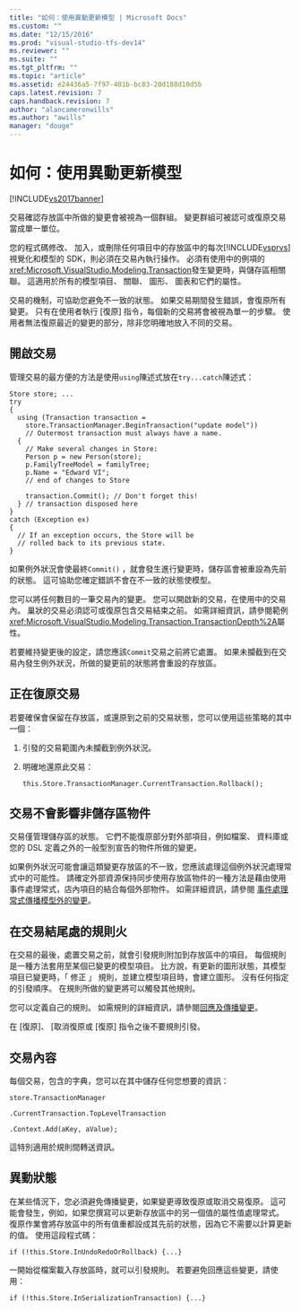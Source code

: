 ```yaml
---
title: "如何：使用異動更新模型 | Microsoft Docs"
ms.custom: ""
ms.date: "12/15/2016"
ms.prod: "visual-studio-tfs-dev14"
ms.reviewer: ""
ms.suite: ""
ms.tgt_pltfrm: ""
ms.topic: "article"
ms.assetid: e24436a5-7f97-401b-bc83-20d188d10d5b
caps.latest.revision: 7
caps.handback.revision: 7
author: "alancameronwills"
ms.author: "awills"
manager: "douge"
---
```

# 如何：使用異動更新模型
[!INCLUDE[vs2017banner](../code-quality/includes/vs2017banner.md)]

交易確認存放區中所做的變更會被視為一個群組。  變更群組可被認可或復原交易當成單一單位。  
  
 您的程式碼修改、 加入，或刪除任何項目中的存放區中的每次[!INCLUDE[vsprvs](../code-quality/includes/vsprvs_md.md)]視覺化和模型的 SDK，則必須在交易內執行操作。  必須有使用中的例項的<xref:Microsoft.VisualStudio.Modeling.Transaction>發生變更時，與儲存區相關聯。  這適用於所有的模型項目、 關聯、 圖形、 圖表和它們的屬性。  
  
 交易的機制，可協助您避免不一致的狀態。  如果交易期間發生錯誤，會復原所有變更。  只有在使用者執行 \[復原\] 指令，每個新的交易將會被視為單一的步驟。  使用者無法復原最近的變更的部分，除非您明確地放入不同的交易。  
  
## 開啟交易  
 管理交易的最方便的方法是使用`using`陳述式放在`try...catch`陳述式：  
  
```  
Store store; ...  
try  
{  
  using (Transaction transaction =  
    store.TransactionManager.BeginTransaction("update model"))  
    // Outermost transaction must always have a name.  
  {  
    // Make several changes in Store:  
    Person p = new Person(store);  
    p.FamilyTreeModel = familyTree;  
    p.Name = "Edward VI";  
    // end of changes to Store  
  
    transaction.Commit(); // Don't forget this!  
  } // transaction disposed here  
}  
catch (Exception ex)  
{  
  // If an exception occurs, the Store will be   
  // rolled back to its previous state.  
}  
```  
  
 如果例外狀況會使最終`Commit()` ，就會發生進行變更時，儲存區會被重設為先前的狀態。  這可協助您確定錯誤不會在不一致的狀態使模型。  
  
 您可以將任何數目的一筆交易內的變更。  您可以開啟新的交易，在使用中的交易內。  巢狀的交易必須認可或復原包含交易結束之前。  如需詳細資訊，請參閱範例<xref:Microsoft.VisualStudio.Modeling.Transaction.TransactionDepth%2A>屬性。  
  
 若要維持變更後的設定，請您應該`Commit`交易之前將它處置。  如果未攔截到在交易內發生例外狀況，所做的變更前的狀態將會重設的存放區。  
  
## 正在復原交易  
 若要確保會保留在存放區，或還原到之前的交易狀態，您可以使用這些策略的其中一個：  
  
1.  引發的交易範圍內未攔截到例外狀況。  
  
2.  明確地還原此交易：  
  
    ```  
    this.Store.TransactionManager.CurrentTransaction.Rollback();  
    ```  
  
## 交易不會影響非儲存區物件  
 交易僅管理儲存區的狀態。  它們不能復原部分對外部項目，例如檔案、 資料庫或您的 DSL 定義之外的一般型別宣告的物件所做的變更。  
  
 如果例外狀況可能會讓這類變更存放區的不一致，您應該處理這個例外狀況處理常式中的可能性。  請確定外部資源保持同步使用存放區物件的一種方法是藉由使用事件處理常式，店內項目的結合每個外部物件。  如需詳細資訊，請參閱 [事件處理常式傳播模型外的變更](../modeling/event-handlers-propagate-changes-outside-the-model.md)。  
  
## 在交易結尾處的規則火  
 在交易的最後，處置交易之前，就會引發規則附加到存放區中的項目。  每個規則是一種方法套用至某個已變更的模型項目。  比方說，有更新的圖形狀態，其模型項目已變更時，「 修正 」 規則，並建立模型項目時，會建立圖形。  沒有任何指定的引發順序。  在規則所做的變更將可以觸發其他規則。  
  
 您可以定義自己的規則。  如需規則的詳細資訊，請參閱[回應及傳播變更](../modeling/responding-to-and-propagating-changes.md)。  
  
 在 \[復原\]、 \[取消復原或 \[復原\] 指令之後不要規則引發。  
  
## 交易內容  
 每個交易，包含的字典，您可以在其中儲存任何您想要的資訊：  
  
 `store.TransactionManager`  
  
 `.CurrentTransaction.TopLevelTransaction`  
  
 `.Context.Add(aKey, aValue);`  
  
 這特別適用於規則間轉送資訊。  
  
## 異動狀態  
 在某些情況下，您必須避免傳播變更，如果變更導致復原或取消交易復原。  這可能會發生，例如，如果您撰寫可以更新存放區中的另一個值的屬性值處理常式。  復原作業會將存放區中的所有值重都設成其先前的狀態，因為它不需要以計算更新的值。  使用這段程式碼：  
  
```  
if (!this.Store.InUndoRedoOrRollback) {...}  
```  
  
 一開始從檔案載入存放區時，就可以引發規則。  若要避免回應這些變更，請使用：  
  
```  
if (!this.Store.InSerializationTransaction) {...}  
  
```